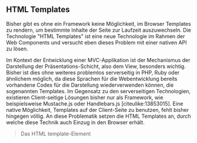 ## HTML Templates

Bisher gibt es ohne ein Framework keine Möglichkeit, im Browser Templates zu rendern, um bestimmte Inhalte der Seite zur Laufzeit auszuwechseln. Die Technologie "HTML Templates" ist eine neue Technologie im Rahmen der Web Components und versucht eben dieses Problem mit einer nativen API zu lösen. 

Im Kontext der Entwicklung einer MVC-Applikation ist der Mechanismus der Darstellung der Präsentations-Schicht, also dem View, besonders wichtig. Bisher ist dies ohne weiteres problemlos serverseitig in PHP, Ruby oder ähnlichem möglich, da diese Sprachen für die Webentwicklung bereits vorhandene Codes für die Darstellung wiederverwenden können, die sogenannten Templates. Im Gegensatz zu den serverseitigen Technologien, existieren Client-seitige Lösungen bisher nur als Framework, wie beispielsweise Mustache.js oder Handlebars.js [citeulike:13853015]. Eine native Möglichkeit, Templates auf der Client-Seite zu benutzen, fehlt bisher hingegen völlig. An diese Problematik setzen die HTML Templates an, durch welche diese Technik auch Einzug in den Browser erhält.

>Das HTML template-Element <template> dient dazu, Client-seitige Inhalte zu gruppieren, die nicht gerendert werden, wenn die Seite geladen wird, sondern anschließend zur Laufzeit mittels JavaScript gerendert werden können. Template kann als Inhaltsfragment aufgefasst werden, das für eine spätere Verwendung im Dokument gespeichert wird. [citeulike:13852997]


### Bisherige Umsetzung von Templates im Browser

Trotzdem gibt es diverse Methoden, diese Technologie im Browser zu simulieren. Diese sind jedoch eher als Hacks zu betrachten, da ihre eingesetzten Mittel nicht für dieses Problem gedacht sind. Sie bringen also einige Nachteile mit sich. Einige dieser Methoden werden nachfolgend aufgezeigt [citeulike:13853018].


**Via verstecktem `div`-Element**

Das folgende Beispiel zeigt die Umsetzung eines Templates mit Hilfe eines `<div>`-Blocks, der via CSS versteckt wird.

```html
<div id="mydivtemplate" style="display: none;">
  <div>
    <img src="myimage.jpg">
  </div>
</div>
```

Der entscheidende Nachteil dieser Methode ist, dass alle Ressourcen, also alle verlinkten Dateien, beim Laden der Webseite auch heruntergeladen werden. Zwar werden sie nicht angezeigt, dennoch verursachen sie eine große Datenmenge, welche initial übertragen werden muss. Dies geschieht in diesem Fall selbst wenn die Ressourcen eventuell erst später oder gar nicht benötigt werden, was eine massive Einschränkung der verfügbaren Bandbreite und Browser-Performance mit sich bringen kann. Des Weiteren kann es sich als schwierig erweisen, ein solches Code-Fragment zu stylen oder gar Themes auf mehrere solcher Fragmente anzuwenden. Eine Webseite, die das Template verwendet, muss alle CSS-Regeln für das Template mit `#mydivtemplate` erstellen, welche sich unter Umständen auf andere Teile der Webseite auswirken können. Eine Kapselung wird hier somit nicht vorgesehen.


**Via `script`-Element:**

Eine weitere Möglichkeit ein Template umzusetzen besteht darin, den Inhalt eines Templates in ein `<script>`-Tag zu schreiben.

```html
<script type="text/template">
  <div>
    <img src="myimage.jpg">
  </div>
</script>
```

Wie bei dem Beispiel mit einem `<div>`-Block wird auch bei dieser Methode der Inhalt nicht gerendert, da ein `<script>`-Tag standardmäßig die CSS Eigenschaft `display: none` hat. Im Gegensatz jedoch, werden die benötigten Ressourcen bei dieser Methode nicht geladen, somit gibt es keine zusätzlichen Performance-Einbrüche. Es besteht aber dennoch ein Nachteil, auf den besonders geachtet werden muss. Der Inhalt des `<script>`-Tags muss via `innerHTML` in den DOM geklont werden, was eine mögliche XSS Sicherheitslücke darstellen kann.
Es muss also abgewägt werden, welche der Nachteile für den Entwickler am ehesten hinnehmbar sind und welche Methode verwendet werden soll.


### `<template>`-Tag

Den Problemen der oben genannten Methoden widmet sich der `<template>`-Tag, welcher eine native und sichere Methode für das Einbinden von dynamischen Inhalten etabliert. Das Template und die darin enthaltenen Inhalte werden beim Rendern des Webseite vollständig ignoriert, sie werden weder angezeigt, noch werden ihre benötigten Inhalte beim Laden der Webseite mitgeladen. Ebenso werden enthaltene JavaScripts nicht ausgeführt, auch kann JavaScript von außen nicht in das Template hinein traversieren. Im folgenden wird die grobe Struktur eines einfachen Templates, das mit Hilfe des `<template>`-Tags umgesetzt wird, dargestellt.

```html
<template id="mytemplate">
  <style>
    /* Styles */
  </style>
  <script>
    // JavaScript
  </script>
  <img src="bild.jpg"> <!-- Kann zur Laufzeit dynamisch gesetzt werden -->
  <p class="text">Hier steht ein Text.</p>
</template>
```


### Benutzung

Natürlich soll ein Template nicht nur im Quelltext stehen, damit es existiert, sondern es soll dynamisch zur Laufzeit geladen und gerendert werden. Dabei kann es an einer beliebigen Stelle im Quelltext stehen. Um es aus dem Quelltext in den DOM zu importieren und zu rendern, muss es zunächst via JavaScript selektiert werden, was mit der Funktion `var template = document.querySelector('#mytemplate');` möglich ist. Mit der Funktion `var templateClone = document.importNode(template.content, true);` wird eine Kopie als DOM-Knoten des Templates erstellt. Als erster Parameter wird dabei der Inhalt des Templates (`template.content`) und als zweiter Parameter ein Boolean für `deep`, welcher angibt ob auch Kinderknoten geklont werden sollen. Nun kann der Inhalt des Templates mittels `document.body.appendChild(templateClone);` an einer beliebigen Stelle des DOM eingefügt werden.


### Vorteile

Die Vorteile dieser nativen Implementierung für Templates sind vielfältig. So sind HTML Templates ein fertiges Gerüst an HTML, das nicht nachträglich mit JavaScript modifiziert werden muss, es kann aus dem Quelltext kopiert und beliebig oft und an beliebiger Stelle in den DOM der Webseite eingefügt werden. Erst beim einfügen in den DOM werden die Inhalte tatsächlich gerendert und Abhängigkeiten nachgeladen. Darunter fallen auch enthaltene Styles oder JavaScript-Codes, welche erst beim Einfügen angewendet und ausgeführt werden. So werden auch externe Stylesheets, JavaScript-Dateien oder Bilder und Videos erst dann geladen und abgespielt, wenn sie tatsächlich benötigt werden. Dadurch können auch beliebig viele `<template>`-Tags ohne signifikanten Performance-Einbruch im Quelltext stehen, da nur ihr Markup übertragen wird, es jedoch nicht vom Browser geparst werden muss. Des Weiteren sind Templates komplett vor dem DOM versteckt, will man beispielsweise mit JavaScript in das Template mittels `document.getElementById('#mytemplate .text')` hinein traversieren, so gibt die Funktion `null` zurück. Der abschließende und wohl auch größte Vorteil ist, dass mit JavaScript auf das Template zugegriffen werden und es an anderer Stelle dynamisch eingebunden werden kann.
Falls nun jedoch in einem Template mehrere weitere Templates geschachtelt sind, so muss jedes dieser Templates einzeln aus dem aktiven Template im DOM kopiert und wieder eingefügt werden um es zu aktivieren.


### Browserunterstützung

HTML Templates sind zum Stand dieser Arbeit als einzige Technologie des Web Components Technology Stacks vom W3C als Standard erklärt worden [citeulike:13853159]. Somit ist auch die Browserunterstützung in den aktuellen Browsern, bis auf den Internet Explorer, sehr gut. Sie sind des Weiteren die einzige Technologie der Web Components, die bisher von Microsofts Edge ab Version 13 unterstützt werden.

![Bild: Browserunterstützung des HTML Template Tags](images/4-html-templates-browserunterstuetzung.jpg "Template Tag Browserunterstzützung. Quelle: http://caniuse.com/#search=template")


### Quellen

- O'Reilly Buch "Developing Web Components", S.101-107
- [citeulike:13852997] MDN, <template>, https://developer.mozilla.org/de/docs/Web/HTML/Element/template
- [citeulike:13853015] https://frontend.namics.com/2014/03/20/web-components-html-templates-2/
- [citeulike:13853013] http://www.html5rocks.com/en/tutorials/webcomponents/template/
- [citeulike:13853018] http://webcomponents.org/articles/introduction-to-template-element/
- http://caniuse.com/#search=template
- [citeulike:13853159] http://www.w3.org/TR/html5/scripting-1.html#the-template-element

